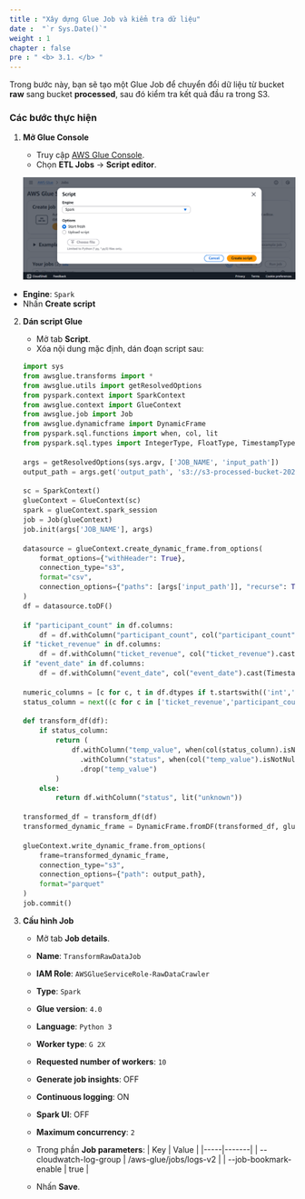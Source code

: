 ```yaml
---
title : "Xây dựng Glue Job và kiểm tra dữ liệu"
date :  "`r Sys.Date()`" 
weight : 1 
chapter : false
pre : " <b> 3.1. </b> "
---
```


Trong bước này, bạn sẽ tạo một Glue Job để chuyển đổi dữ liệu từ bucket **raw** sang bucket **processed**, sau đó kiểm tra kết quả đầu ra trong S3.

### Các bước thực hiện

1. **Mở Glue Console**  
   - Truy cập [AWS Glue Console](https://console.aws.amazon.com/glue/home?region=us-east-1).  
   - Chọn **ETL Jobs** → **Script editor**.
  
   ![alt text](image.png)

  - **Engine**: `Spark`
  - Nhấn **Create script**

2. **Dán script Glue**  
   - Mở tab **Script**.  
   - Xóa nội dung mặc định, dán đoạn script sau:

   ```python
   import sys
   from awsglue.transforms import *
   from awsglue.utils import getResolvedOptions
   from pyspark.context import SparkContext
   from awsglue.context import GlueContext
   from awsglue.job import Job
   from awsglue.dynamicframe import DynamicFrame
   from pyspark.sql.functions import when, col, lit
   from pyspark.sql.types import IntegerType, FloatType, TimestampType

   args = getResolvedOptions(sys.argv, ['JOB_NAME', 'input_path'])
   output_path = args.get('output_path', 's3://s3-processed-bucket-2025/transformed/')

   sc = SparkContext()
   glueContext = GlueContext(sc)
   spark = glueContext.spark_session
   job = Job(glueContext)
   job.init(args['JOB_NAME'], args)

   datasource = glueContext.create_dynamic_frame.from_options(
       format_options={"withHeader": True},
       connection_type="s3",
       format="csv",
       connection_options={"paths": [args['input_path']], "recurse": True},
   )
   df = datasource.toDF()

   if "participant_count" in df.columns:
       df = df.withColumn("participant_count", col("participant_count").cast(IntegerType()))
   if "ticket_revenue" in df.columns:
       df = df.withColumn("ticket_revenue", col("ticket_revenue").cast(FloatType()))
   if "event_date" in df.columns:
       df = df.withColumn("event_date", col("event_date").cast(TimestampType()))

   numeric_columns = [c for c, t in df.dtypes if t.startswith(('int','double','float')) and c in ['participant_count','ticket_revenue']]
   status_column = next((c for c in ['ticket_revenue','participant_count'] if c in numeric_columns), None)

   def transform_df(df):
       if status_column:
           return (
               df.withColumn("temp_value", when(col(status_column).isNotNull(), col(status_column).cast("float")))
                 .withColumn("status", when(col("temp_value").isNotNull() & (col("temp_value") > 0), "completed").otherwise("cancelled"))
                 .drop("temp_value")
           )
       else:
           return df.withColumn("status", lit("unknown"))

   transformed_df = transform_df(df)
   transformed_dynamic_frame = DynamicFrame.fromDF(transformed_df, glueContext, "transformed_data")

   glueContext.write_dynamic_frame.from_options(
       frame=transformed_dynamic_frame,
       connection_type="s3",
       connection_options={"path": output_path},
       format="parquet"
   )
   job.commit()
   ```

3. **Cấu hình Job**
   - Mở tab **Job details**.  
   - **Name**: `TransformRawDataJob`  
   - **IAM Role**: `AWSGlueServiceRole-RawDataCrawler`
   - **Type**: `Spark`  
   - **Glue version**: `4.0`
   - **Language**: `Python 3`
   - **Worker type**: `G 2X`
   - **Requested number of workers**: `10`
   - **Generate job insights**: OFF
   - **Continuous logging**: ON
   - **Spark UI**: OFF
   - **Maximum concurrency**: `2`
   - Trong phần **Job parameters**:
    | Key | Value |
    |-----|-------|
    | --cloudwatch-log-group | /aws-glue/jobs/logs-v2 |
    | --job-bookmark-enable | true |
   
   - Nhấn **Save**.